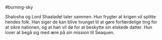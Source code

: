 #burning-sky

Shalosha og Lord Shaaladel taler sammen. Hun frygter at krigen vil splitte hendes folk. Han siger de kan blive tvunget til at gøre forfærdelige ting for at sikre nationen, og at han vil dø for at beskytte sin elskede datter. Hun lover at begå sig med ære på sin mission til Seaquen.
